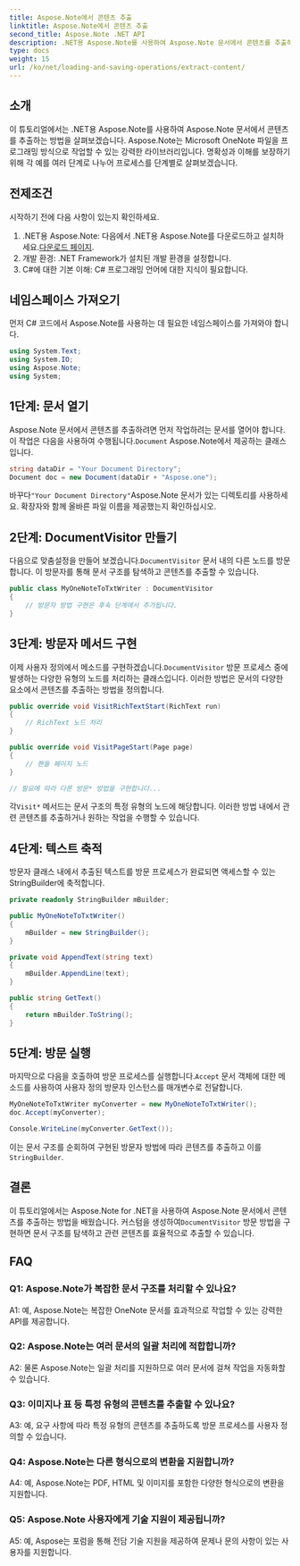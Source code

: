 ```yaml
---
title: Aspose.Note에서 콘텐츠 추출
linktitle: Aspose.Note에서 콘텐츠 추출
second_title: Aspose.Note .NET API
description: .NET용 Aspose.Note를 사용하여 Aspose.Note 문서에서 콘텐츠를 추출하는 방법을 알아보세요. 이 포괄적인 튜토리얼은 프로세스를 단계별로 안내합니다.
type: docs
weight: 15
url: /ko/net/loading-and-saving-operations/extract-content/
---
```

## 소개

이 튜토리얼에서는 .NET용 Aspose.Note를 사용하여 Aspose.Note 문서에서 콘텐츠를 추출하는 방법을 살펴보겠습니다. Aspose.Note는 Microsoft OneNote 파일을 프로그래밍 방식으로 작업할 수 있는 강력한 라이브러리입니다. 명확성과 이해를 보장하기 위해 각 예를 여러 단계로 나누어 프로세스를 단계별로 살펴보겠습니다.

## 전제조건

시작하기 전에 다음 사항이 있는지 확인하세요.

1.  .NET용 Aspose.Note: 다음에서 .NET용 Aspose.Note를 다운로드하고 설치하세요.[다운로드 페이지](https://releases.aspose.com/note/net/).
2. 개발 환경: .NET Framework가 설치된 개발 환경을 설정합니다.
3. C#에 대한 기본 이해: C# 프로그래밍 언어에 대한 지식이 필요합니다.

## 네임스페이스 가져오기

먼저 C# 코드에서 Aspose.Note를 사용하는 데 필요한 네임스페이스를 가져와야 합니다.

```csharp
using System.Text;
using System.IO;
using Aspose.Note;
using System;
```

## 1단계: 문서 열기

 Aspose.Note 문서에서 콘텐츠를 추출하려면 먼저 작업하려는 문서를 열어야 합니다. 이 작업은 다음을 사용하여 수행됩니다.`Document` Aspose.Note에서 제공하는 클래스입니다.

```csharp
string dataDir = "Your Document Directory";
Document doc = new Document(dataDir + "Aspose.one");
```

 바꾸다`"Your Document Directory"`Aspose.Note 문서가 있는 디렉토리를 사용하세요. 확장자와 함께 올바른 파일 이름을 제공했는지 확인하십시오.

## 2단계: DocumentVisitor 만들기

 다음으로 맞춤설정을 만들어 보겠습니다.`DocumentVisitor` 문서 내의 다른 노드를 방문합니다. 이 방문자를 통해 문서 구조를 탐색하고 콘텐츠를 추출할 수 있습니다.

```csharp
public class MyOneNoteToTxtWriter : DocumentVisitor
{
    // 방문자 방법 구현은 후속 단계에서 추가됩니다.
}
```

## 3단계: 방문자 메서드 구현

 이제 사용자 정의에서 메소드를 구현하겠습니다.`DocumentVisitor` 방문 프로세스 중에 발생하는 다양한 유형의 노드를 처리하는 클래스입니다. 이러한 방법은 문서의 다양한 요소에서 콘텐츠를 추출하는 방법을 정의합니다.

```csharp
public override void VisitRichTextStart(RichText run)
{
    // RichText 노드 처리
}

public override void VisitPageStart(Page page)
{
    // 핸들 페이지 노드
}

// 필요에 따라 다른 방문* 방법을 구현합니다...
```

 각`Visit*` 메서드는 문서 구조의 특정 유형의 노드에 해당합니다. 이러한 방법 내에서 관련 콘텐츠를 추출하거나 원하는 작업을 수행할 수 있습니다.

## 4단계: 텍스트 축적

방문자 클래스 내에서 추출된 텍스트를 방문 프로세스가 완료되면 액세스할 수 있는 StringBuilder에 축적합니다.

```csharp
private readonly StringBuilder mBuilder;

public MyOneNoteToTxtWriter()
{
    mBuilder = new StringBuilder();
}

private void AppendText(string text)
{
    mBuilder.AppendLine(text);
}

public string GetText()
{
    return mBuilder.ToString();
}
```

## 5단계: 방문 실행

 마지막으로 다음을 호출하여 방문 프로세스를 실행합니다.`Accept` 문서 객체에 대한 메소드를 사용하여 사용자 정의 방문자 인스턴스를 매개변수로 전달합니다.

```csharp
MyOneNoteToTxtWriter myConverter = new MyOneNoteToTxtWriter();
doc.Accept(myConverter);

Console.WriteLine(myConverter.GetText());
```

 이는 문서 구조를 순회하여 구현된 방문자 방법에 따라 콘텐츠를 추출하고 이를`StringBuilder`.

## 결론

 이 튜토리얼에서는 Aspose.Note for .NET을 사용하여 Aspose.Note 문서에서 콘텐츠를 추출하는 방법을 배웠습니다. 커스텀을 생성하여`DocumentVisitor` 방문 방법을 구현하면 문서 구조를 탐색하고 관련 콘텐츠를 효율적으로 추출할 수 있습니다.

## FAQ

### Q1: Aspose.Note가 복잡한 문서 구조를 처리할 수 있나요?

A1: 예, Aspose.Note는 복잡한 OneNote 문서를 효과적으로 작업할 수 있는 강력한 API를 제공합니다.

### Q2: Aspose.Note는 여러 문서의 일괄 처리에 적합합니까?

A2: 물론 Aspose.Note는 일괄 처리를 지원하므로 여러 문서에 걸쳐 작업을 자동화할 수 있습니다.

### Q3: 이미지나 표 등 특정 유형의 콘텐츠를 추출할 수 있나요?

A3: 예, 요구 사항에 따라 특정 유형의 콘텐츠를 추출하도록 방문 프로세스를 사용자 정의할 수 있습니다.

### Q4: Aspose.Note는 다른 형식으로의 변환을 지원합니까?

A4: 예, Aspose.Note는 PDF, HTML 및 이미지를 포함한 다양한 형식으로의 변환을 지원합니다.

### Q5: Aspose.Note 사용자에게 기술 지원이 제공됩니까?

A5: 예, Aspose는 포럼을 통해 전담 기술 지원을 제공하여 문제나 문의 사항이 있는 사용자를 지원합니다.